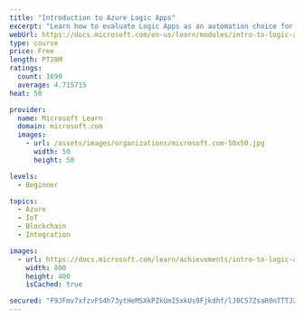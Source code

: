 ```yaml
---
title: "Introduction to Azure Logic Apps"
excerpt: "Learn how to evaluate Logic Apps as an automation choice for your organization using criteria for integration, performance, conditionals, and connectors."
webUrl: https://docs.microsoft.com/en-us/learn/modules/intro-to-logic-apps/
type: course
price: Free
length: PT28M
ratings:
  count: 1699
  average: 4.715715
heat: 50

provider:
  name: Microsoft Learn
  domain: microsoft.com
  images:
    - url: /assets/images/organizations/microsoft.com-50x50.jpg
      width: 50
      height: 50

levels:
  - Beginner

topics:
  - Azure
  - IoT
  - Blockchain
  - Integration

images:
  - url: https://docs.microsoft.com/learn/achievements/intro-to-logic-apps-social.png
    width: 800
    height: 400
    isCached: true

secured: "F9JFmv7xfzvFS4h73ytHeMSXkPZkUmI5xkUs9Fjkdhf/lJ0C57ZsaR0nTTTJZ3M27V2foSgyJ9g9kuge9vZ61rpUo73vkGNZkBqRux7lY7vxdVnYPEIJESJnGzYA0bhW5BQErmpSe/kbfK3ottyYj0vchvhzgnn/a3Ci6v6el72SDClr5ddN6sVSQE1+faSExkmzKYhTTHo+N2Vcei6FJPykbHbIU7J3Zvt6/dUU7Jc0T+r0qFWpDvVIEFr+qPE9uQuaYQwpgktZ9m8PJsI8UFlIqGXt5jznzpTsOcg/ricnlK0eB+aZSQVXoYNZKxAjR3s3yrnPKmHOuCUn3zoRMXxoV6IhdxkKRxLNOSRntS9oPqeo2DyKEMVZdYlEghiT6ax5A97T30+Me+gZBb7CSrCzFRc/coXkSBYS+7F3mL8=;di6QGZ+tw1PAymhlu/nflg=="
---
```


